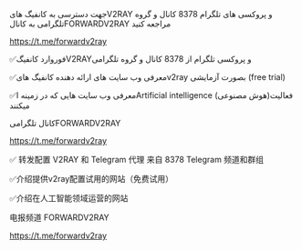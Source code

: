 جهت دسترسی به کانفیگ هایV2RAY و پروکسی های تلگرام 8378 کانال و گروه تلگرامی به کانالFORWARDV2RAY مراجعه کنید

https://t.me/forwardv2ray

✅فوروارد کانفیگV2RAYو پروکسی تلگرام 
از 8378 کانال و گروه تلگرامی 

✅معرفی وب سایت های ارائه دهنده کانفیگ هایv2ray بصورت آزمایشی (free trial)

✅معرفی  وب سایت هایی که در زمینه  اArtificial intelligence (هوش مصنوعی)فعالیت میکنند


کانال تلگرامیFORWARDV2RAY

https://t.me/forwardv2ray


✅ 转发配置 V2RAY 和 Telegram 代理
来自 8378 Telegram 频道和群组

✅介绍提供v2ray配置试用的网站（免费试用）

✅介绍在人工智能领域运营的网站


电报频道 FORWARDV2RAY

https://t.me/forwardv2ray
